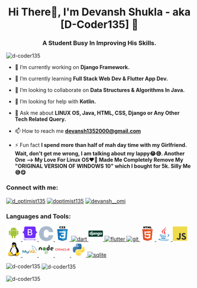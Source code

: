 <h1 align="center">Hi There👋, I'm Devansh Shukla - aka [D-Coder135] 👋</h1>
<h3 align="center">A Student Busy In Improving His Skills.</h3>

<p align="left"> <img src="https://komarev.com/ghpvc/?username=d-coder135&label=Profile%20views&color=0e75b6&style=flat" alt="d-coder135" /> </p>

- 🔭 I’m currently working on **Django Framework.**

- 🌱 I’m currently learning **Full Stack Web Dev & Flutter App Dev.**

- 👯 I’m looking to collaborate on **Data Structures & Algorithms In Java.**

- 🤝 I’m looking for help with **Kotlin.**

- 💬 Ask me about **LINUX OS, Java, HTML, CSS, Django or Any Other Tech Related Query.**

- 📫 How to reach me **devansh1352000@gmail.com**

- ⚡ Fun fact **I spend more than half of mah day time with my Girlfriend. Wait, don't get me wrong, I am talking about my lappy😂😅. Another One --> My Love For Linux OS❤️‍🔥 Made Me Completely Remove My "ORIGINAL VERSION OF WINDOWS 10" which I bought for 5k. Silly Me😅😋**

<h3 align="left">Connect with me:</h3>
<p align="left">
<a href="https://twitter.com/d_optimist135" target="blank"><img align="center" src="https://cdn.jsdelivr.net/npm/simple-icons@v3/icons/twitter.svg" alt="d_optimist135" height="30" width="40" /></a>
<a href="https://fb.com/doptimist135" target="blank"><img align="center" src="https://cdn.jsdelivr.net/npm/simple-icons@v3/icons/facebook.svg" alt="doptimist135" height="30" width="40" /></a>
<a href="https://instagram.com/devansh__omi" target="blank"><img align="center" src="https://cdn.jsdelivr.net/npm/simple-icons@v3/icons/instagram.svg" alt="devansh__omi" height="30" width="40" /></a>
</p>

<h3 align="left">Languages and Tools:</h3>
<p align="left"> <a href="https://developer.android.com" target="_blank"> <img src="https://raw.githubusercontent.com/devicons/devicon/master/icons/android/android-original-wordmark.svg" alt="android" width="40" height="40"/> </a> <a href="https://getbootstrap.com" target="_blank"> <img src="https://raw.githubusercontent.com/devicons/devicon/master/icons/bootstrap/bootstrap-plain-wordmark.svg" alt="bootstrap" width="40" height="40"/> </a> <a href="https://www.cprogramming.com/" target="_blank"> <img src="https://raw.githubusercontent.com/devicons/devicon/master/icons/c/c-original.svg" alt="c" width="40" height="40"/> </a> <a href="https://www.w3schools.com/css/" target="_blank"> <img src="https://raw.githubusercontent.com/devicons/devicon/master/icons/css3/css3-original-wordmark.svg" alt="css3" width="40" height="40"/> </a> <a href="https://dart.dev" target="_blank"> <img src="https://www.vectorlogo.zone/logos/dartlang/dartlang-icon.svg" alt="dart" width="40" height="40"/> </a> <a href="https://www.djangoproject.com/" target="_blank"> <img src="https://raw.githubusercontent.com/devicons/devicon/master/icons/django/django-original.svg" alt="django" width="40" height="40"/> </a> <a href="https://flutter.dev" target="_blank"> <img src="https://www.vectorlogo.zone/logos/flutterio/flutterio-icon.svg" alt="flutter" width="40" height="40"/> </a> <a href="https://git-scm.com/" target="_blank"> <img src="https://www.vectorlogo.zone/logos/git-scm/git-scm-icon.svg" alt="git" width="40" height="40"/> </a> <a href="https://www.w3.org/html/" target="_blank"> <img src="https://raw.githubusercontent.com/devicons/devicon/master/icons/html5/html5-original-wordmark.svg" alt="html5" width="40" height="40"/> </a> <a href="https://www.java.com" target="_blank"> <img src="https://raw.githubusercontent.com/devicons/devicon/master/icons/java/java-original.svg" alt="java" width="40" height="40"/> </a> <a href="https://developer.mozilla.org/en-US/docs/Web/JavaScript" target="_blank"> <img src="https://raw.githubusercontent.com/devicons/devicon/master/icons/javascript/javascript-original.svg" alt="javascript" width="40" height="40"/> </a> <a href="https://www.linux.org/" target="_blank"> <img src="https://raw.githubusercontent.com/devicons/devicon/master/icons/linux/linux-original.svg" alt="linux" width="40" height="40"/> </a> <a href="https://www.mysql.com/" target="_blank"> <img src="https://raw.githubusercontent.com/devicons/devicon/master/icons/mysql/mysql-original-wordmark.svg" alt="mysql" width="40" height="40"/> </a> <a href="https://nodejs.org" target="_blank"> <img src="https://raw.githubusercontent.com/devicons/devicon/master/icons/nodejs/nodejs-original-wordmark.svg" alt="nodejs" width="40" height="40"/> </a> <a href="https://www.oracle.com/" target="_blank"> <img src="https://raw.githubusercontent.com/devicons/devicon/master/icons/oracle/oracle-original.svg" alt="oracle" width="40" height="40"/> </a> <a href="https://www.python.org" target="_blank"> <img src="https://raw.githubusercontent.com/devicons/devicon/master/icons/python/python-original.svg" alt="python" width="40" height="40"/> </a> <a href="https://www.sqlite.org/" target="_blank"> <img src="https://www.vectorlogo.zone/logos/sqlite/sqlite-icon.svg" alt="sqlite" width="40" height="40"/> </a> </p>

<p><img align="left" src="https://github-readme-stats.vercel.app/api/top-langs?username=d-coder135&show_icons=true&locale=en&layout=compact" alt="d-coder135" /></p>

<p>&nbsp;<img align="center" src="https://github-readme-stats.vercel.app/api?username=d-coder135&show_icons=true&locale=en" alt="d-coder135" /></p>

<p><img align="center" src="https://github-readme-streak-stats.herokuapp.com/?user=d-coder135&" alt="d-coder135" /></p>
